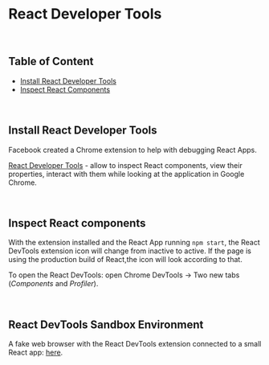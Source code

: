 # **React Developer Tools**

<br>

## **Table of Content**

- [Install React Developer Tools]()
- [Inspect React Components]()

<br>

## **Install React Developer Tools**

Facebook created a Chrome extension to help with debugging React Apps.

[React Developer Tools](https://chrome.google.com/webstore/detail/react-developer-tools/fmkadmapgofadopljbjfkapdkoienihi) - allow to inspect React components, view their properties, interact with them while looking at the application in Google Chrome.

<br>

## **Inspect React components**

With the extension installed and the React App running `npm start`, the React DevTools extension icon will change from inactive to active. If the page is using the production build of React,the icon will look according to that.

To open the React DevTools: open Chrome DevTools -> Two new tabs (_Components_ and _Profiler_).

<br>

## **React DevTools Sandbox Environment**

A fake web browser with the React DevTools extension connected to a small React app: [here](https://react-devtools-tutorial.vercel.app/).
